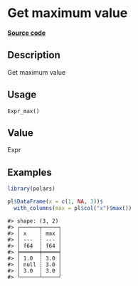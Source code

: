 

# Get maximum value

[**Source code**](https://github.com/pola-rs/r-polars/tree/d562252dbb77de7e06ca3e6150d74a2c709763bc/R/after-wrappers.R#L20)

## Description

Get maximum value

## Usage

<pre><code class='language-R'>Expr_max()
</code></pre>

## Value

Expr

## Examples

``` r
library(polars)

pl$DataFrame(x = c(1, NA, 3))$
  with_columns(max = pl$col("x")$max())
```

    #> shape: (3, 2)
    #> ┌──────┬─────┐
    #> │ x    ┆ max │
    #> │ ---  ┆ --- │
    #> │ f64  ┆ f64 │
    #> ╞══════╪═════╡
    #> │ 1.0  ┆ 3.0 │
    #> │ null ┆ 3.0 │
    #> │ 3.0  ┆ 3.0 │
    #> └──────┴─────┘
